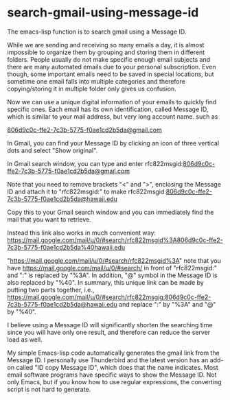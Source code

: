 # search-gmail-using-message-id
The emacs-lisp function is to search gmail using a Message ID.

While we are sending and receiving so many emails a day, it is almost impossible to organize them by grouping and storing them in different folders. People usually do not make specific enough email subjects and there are many automated emails due to your personal subscription. Even though, some important emails need to be saved in special locations, but sometime one email falls into multiple categories and therefore copying/storing it in multiple folder only gives us confusion.

Now we can use a unique digital information of your emails to quickly find specific ones.  Each email has its own identification, called Message ID, which is similar to your mail address, but very long account name. such as

<806d9c0c-ffe2-7c3b-5775-f0ae1cd2b5da@gmail.com>

In Gmail, you can find your Message ID by clicking an icon of three vertical dots and select "Show original".

In Gmail search window, you can type and enter
rfc822msgid:806d9c0c-ffe2-7c3b-5775-f0ae1cd2b5da@gmail.com

Note that you need to remove brackets "<" and ">", enclosing the Message ID and attach it to "rfc822msgid:" to make 
rfc822msgid:806d9c0c-ffe2-7c3b-5775-f0ae1cd2b5da@hawaii.edu

Copy this to your Gmail search window and you can immediately find the mail that you want to retrieve.

Instead this link also works in much convenient way:
https://mail.google.com/mail/u/0/#search/rfc822msgid%3A806d9c0c-ffe2-7c3b-5775-f0ae1cd2b5da%40hawaii.edu

"https://mail.google.com/mail/u/0/#search/rfc822msgid%3A" note that you have
https://mail.google.com/mail/u/0/#search/
in front of "rfc822msgid:" and ":" is replaced by "%3A".  In addition, "@" symbol in the Message ID is also replaced by "%40".
In summary, this unique link can be made by putting two parts together, i.e.,
https://mail.google.com/mail/u/0/#search/rfc822msgig:806d9c0c-ffe2-7c3b-5775-f0ae1cd2b5da@hawaii.edu
and replace ":" by "%3A" and "@" by "%40".

I believe using a Message ID will significantly shorten the searching time since you will have only one result, and therefore can reduce the server load as well.

My simple Emacs-lisp code automatically generates the gmail link from the Message ID.
I personally use Thunderbird and the latest version has an add-on called "ID copy Message ID", which does that the name indicates. Most email software programs have specific ways to show the Message ID. Not only Emacs, but if you know how to use regular expressions, the converting script is not hard to generate.
